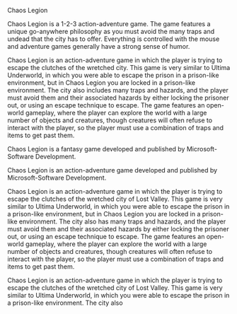 Chaos Legion

Chaos Legion is a 1-2-3 action-adventure game. The game features a unique go-anywhere philosophy as you must avoid the many traps and undead that the city has to offer. Everything is controlled with the mouse and adventure games generally have a strong sense of humor.  
  

Chaos Legion is an action-adventure game in which the player is trying to escape the clutches of the wretched city. This game is very similar to Ultima Underworld, in which you were able to escape the prison in a prison-like environment, but in Chaos Legion you are locked in a prison-like environment. The city also includes many traps and hazards, and the player must avoid them and their associated hazards by either locking the prisoner out, or using an escape technique to escape. The game features an open-world gameplay, where the player can explore the world with a large number of objects and creatures, though creatures will often refuse to interact with the player, so the player must use a combination of traps and items to get past them.  
   
Chaos Legion is a fantasy game developed and published by Microsoft-Software Development.  
  
Chaos Legion is an action-adventure game developed and published by Microsoft-Software Development.  
  
Chaos Legion is an action-adventure game in which the player is trying to escape the clutches of the wretched city of Lost Valley. This game is very similar to Ultima Underworld, in which you were able to escape the prison in a prison-like environment, but in Chaos Legion you are locked in a prison-like environment. The city also has many traps and hazards, and the player must avoid them and their associated hazards by either locking the prisoner out, or using an escape technique to escape. The game features an open-world gameplay, where the player can explore the world with a large number of objects and creatures, though creatures will often refuse to interact with the player, so the player must use a combination of traps and items to get past them.    
  
Chaos Legion is an action-adventure game in which the player is trying to escape the clutches of the wretched city of Lost Valley. This game is very similar to Ultima Underworld, in which you were able to escape the prison in a prison-like environment.   The city also